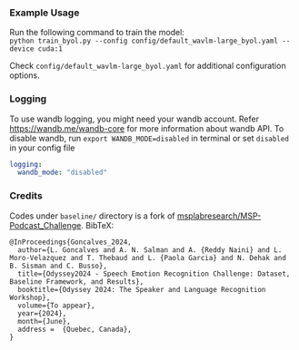 ### Example Usage
Run the following command to train the model:  
`python train_byol.py --config config/default_wavlm-large_byol.yaml --device cuda:1`  

Check `config/default_wavlm-large_byol.yaml` for additional configuration options. 

### Logging
To use wandb logging, you might need your wandb account.
Refer https://wandb.me/wandb-core for more information about wandb API. 
To disable wandb, run `export WANDB_MODE=disabled` in terminal or set `disabled` in your config file
```yaml
logging:
  wandb_mode: "disabled"
```


### Credits
Codes under `baseline/` directory is a fork of [msplabresearch/MSP-Podcast_Challenge](https://github.com/msplabresearch/MSP-Podcast_Challenge). 
BibTeX:
```
@InProceedings{Goncalves_2024,
  author={L. Goncalves and A. N. Salman and A. {Reddy Naini} and L. Moro-Velazquez and T. Thebaud and L. {Paola Garcia} and N. Dehak and B. Sisman and C. Busso},
  title={Odyssey2024 - Speech Emotion Recognition Challenge: Dataset, Baseline Framework, and Results},
  booktitle={Odyssey 2024: The Speaker and Language Recognition Workshop},
  volume={To appear},
  year={2024},
  month={June},
  address =  {Quebec, Canada},
}
```